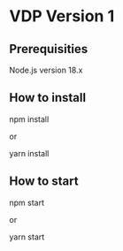 # VDP Version 1

## Prerequisities

 Node.js version 18.x

 ## How to install

 npm install

 or 

 yarn install

 ## How to start

 npm start

 or 

 yarn start
